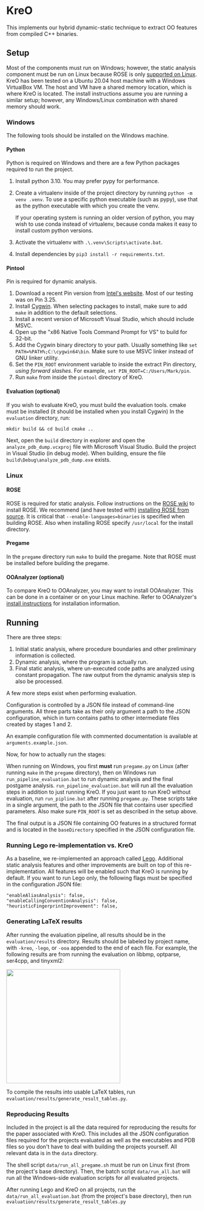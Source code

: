 # KreO

This implements our hybrid dynamic-static technique to extract OO features from
compiled C++ binaries.

## Setup

Most of the components must run on Windows; however, the static analysis
component must be run on Linux because ROSE is only [supported on
Linux](https://github.com/rose-compiler/rose/wiki/How-to-Set-Up-ROSE). KreO has
been tested on a Ubuntu 20.04 host machine with a Windows VirtualBox VM. The
host and VM have a shared memory location, which is where KreO is located. The
install instructions assume you are running a similar setup; however, any
Windows/Linux combination with shared memory should work.

### Windows

The following tools should be installed on the Windows machine.

#### Python

Python is required on Windows and there are a few Python packages required to
run the project.

1. Install python 3.10. You may prefer pypy for performance.
1. Create a virtualenv inside of the project directory by running `python -m
   venv .venv`. To use a specific python executable (such as pypy), use that as
   the python executable with which you create the venv.

	If your operating system is running an older version of python, you may wish
   to use conda instead of virtualenv, because conda makes it easy to install
   custom python versions.
1. Activate the virtualenv with `.\.venv\Scripts\activate.bat`.
1. Install dependencies by `pip3 install -r requirements.txt`.

#### Pintool

Pin is required for dynamic analysis.

1. Download a recent Pin version from [Intel's
   website](https://www.intel.com/content/www/us/en/developer/articles/tool/pin-a-binary-instrumentation-tool-downloads.html).
   Most of our testing was on Pin 3.25.
1. Install [Cygwin](https://www.cygwin.com). When selecting packages to install,
   make sure to add `make` in addition to the default selections.
1. Install a recent version of Microsoft Visual Studio, which should include
   MSVC.
1. Open up the "x86 Native Tools Command Prompt for VS" to build for 32-bit.
1. Add the Cygwin binary directory to your path. Usually something like `set
   PATH=%PATH%;C:\cygwin64\bin`. Make sure to use MSVC linker instead of GNU
   linker utility.
1. Set the `PIN_ROOT` environment variable to inside the extract Pin directory,
   *using forward slashes*. For example, `set PIN_ROOT=C:/Users/Mark/pin`.
1. Run `make` from inside the `pintool` directory of KreO.

#### Evaluation (optional)

If you wish to evaluate KreO, you must build the evaluation tools. cmake must be
installed (it should be installed when you install Cygwin) In the `evaluation`
directory, run:

```mkdir build && cd build cmake ..```

Next, open the `build` directory in explorer and open the
`analyze_pdb_dump.vcxproj` file with Microsoft Visual Studio. Build the project
in Visual Studio (in debug mode). When building, ensure the file
`build\Debug\analyze_pdb_dump.exe` exists.

### Linux

#### ROSE

ROSE is required for static analysis. Follow instructions on the [ROSE
wiki](https://github.com/rose-compiler/rose/wiki/How-to-Set-Up-ROSE) to install
ROSE. We recommend (and have tested with) [installing ROSE from
source](https://github.com/rose-compiler/rose/wiki/Install-Rose-From-Source). It
is critical that `--enable-languages=binaries` is specified when building ROSE.
Also when installing ROSE specify `/usr/local` for the install directory.

#### Pregame

In the `pregame` directory run `make` to build the pregame. Note that ROSE must
be installed before building the pregame.

#### OOAnalyzer (optional)

To compare KreO to OOAnalyzer, you may want to install OOAnalyzer. This can be
done in a container or on your Linux machine. Refer to OOAnalyzer's [install
instructions](https://github.com/cmu-sei/pharos/blob/master/INSTALL.md) for
installation information. 

## Running

There are three steps:

1. Initial static analysis, where procedure boundaries and other preliminary
   information is collected.
1. Dynamic analysis, where the program is actually run.
1. Final static analysis, where un-executed code paths are analyzed using
   constant propagation. The raw output from the dynamic analysis step is also
   be processed.

A few more steps exist when performing evaluation.

Configuration is controlled by a JSON file instead of command-line arguments.
All three parts take as their only argument a path to the JSON configuration,
which in turn contains paths to other intermediate files created by stages 1 and
2.

An example configuration file with commented documentation is available at
`arguments.example.json`.

Now, for how to actually run the stages:

When running on Windows, you first **must** run `pregame.py` on Linux (after
running `make` in the `pregame` directory), then on Windows run
`run_pipeline_evaluation.bat` to run dynamic analysis and the final postgame
analysis. `run_pipeline_evaluation.bat` will run all the evaluation steps in
addition to just running KreO. If you just want to run KreO without evaluation,
run `run_pipline.bat` after running `pregame.py`. These scripts take in a single
argument, the path to the JSON file that contains user specified parameters.
Also make sure `PIN_ROOT` is set as described in the setup above.

The final output is a JSON file containing OO features in a structured format
and is located in the `baseDirectory` specified in the JSON configuration file.

### Running Lego re-implementation vs. KreO

As a baseline, we re-implemented an approach called
[Lego](https://research.cs.wisc.edu/wpis/papers/cc14.pdf). Additional static
analysis features and other improvements are built on top of this
re-implementation. All features will be enabled such that KreO is running by
default. If you want to run Lego only, the following flags must be specified in
the configuration JSON file:

    "enableAliasAnalysis": false,
    "enableCallingConventionAnalysis": false,
    "heuristicFingerprintImprovement": false,

### Generating LaTeX results

After running the evaluation pipeline, all results should be in the
`evaluation/results` directory. Results should be labeled by project name, with
`-kreo`, `-lego`, or `-ooa` appended to the end of each file. For example, the
following results are from running the evaluation on libbmp, optparse, ser4cpp,
and tinyxml2:

<img src="results_with_projects.png" width="300px">

To compile the results into usable LaTeX tables, run
`evaluation/results/generate_result_tables.py`.

### Reproducing Results

Included in the project is all the data required for reproducing the results for
the paper associated with KreO. This includes all the JSON configuration files
required for the projects evaluated as well as the executables and PDB files so
you don't have to deal with building the projects yourself. All relevant data is
in the `data` directory.

The shell script `data/run_all_pregame.sh` must be run on Linux first (from the
project's base directory). Then, the batch script `data/run_all.bat` will run
all the Windows-side evaluation scripts for all evaluated projects.

After running Lego and KreO on all projects, run the
`data/run_all_evaluation.bat` (from the project's base directory), then run
`evaluation/results/generate_result_tables.py`
